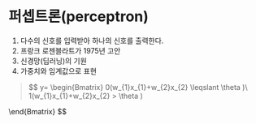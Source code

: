 # 퍼셉트론(perceptron)
1. 다수의 신호를 입력받아 하나의 신호를 출력한다.
2. 프랑크 로젠블라트가 1975년 고안
3. 신경망(딥러닝)의 기원
4. 가중치와 임계값으로 표현
> $$ y= \begin{Bmatrix}
 0(w_{1}x_{1}+w_{2}x_{2} \leqslant \theta )\\ 1(w_{1}x_{1}+w_{2}x_{2} > \theta )

\end{Bmatrix} $$
